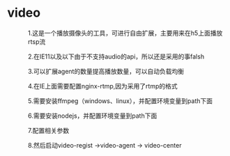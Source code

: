 # video
<ul>
<ol>1.这是一个播放摄像头的工具，可进行自由扩展，主要用来在h5上面播放rtsp流</ol>
<ol>2.在IE11以及以下由于不支持audio的api，所以还是采用的事falsh</ol>
<ol>3.可以扩展agent的数量提高播放数量，可以自动负载均衡</ol>
<ol>4.在IE上面需要配置nginx-rtmp,因为采用了rtmp的格式</ol>
<ol>5.需要安装ffmpeg（windows、linux），并配置环境变量到path下面</ol>
<ol>6.需要安装nodejs，并配置环境变量到path下面</ol>
<ol>7.配置相关参数</ol>
<ol>8.然后启动video-regist ->video-agent -> video-center</ol>
</ul>

